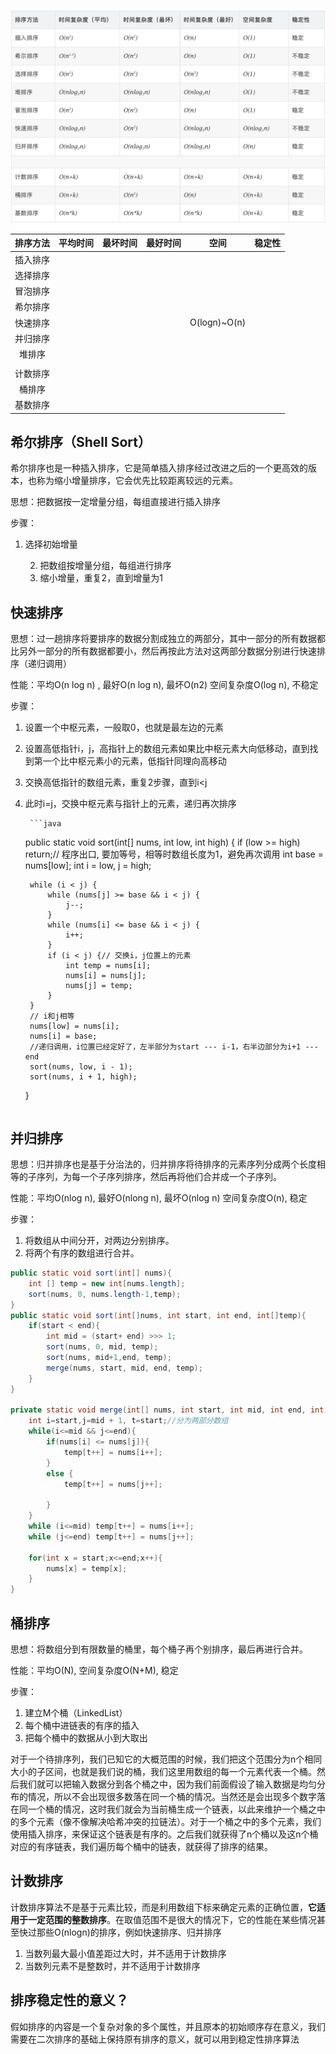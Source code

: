 ![](..\imgs\排序算法.png)

| 排序方法 | 平均时间 | 最坏时间 | 最好时间 | 空间         | 稳定性 |
| :------: | :------: | -------- | -------- | ------------ | ------ |
| 插入排序 |          |          |          |              |        |
| 选择排序 |          |          |          |              |        |
| 冒泡排序 |          |          |          |              |        |
| 希尔排序 |          |          |          |              |        |
| 快速排序 |          |          |          | O(logn)~O(n) |        |
| 并归排序 |          |          |          |              |        |
|  堆排序  |          |          |          |              |        |
|          |          |          |          |              |        |
| 计数排序 |          |          |          |              |        |
|  桶排序  |          |          |          |              |        |
| 基数排序 |          |          |          |              |        |

## 希尔排序（Shell Sort）

希尔排序也是一种插入排序，它是简单插入排序经过改进之后的一个更高效的版本，也称为缩小增量排序，它会优先比较距离较远的元素。

思想：把数据按一定增量分组，每组直接进行插入排序

步骤：

1. 选择初始增量

 	2. 把数组按增量分组，每组进行排序
 	3. 缩小增量，重复2，直到增量为1

## 快速排序 ##

思想：过一趟排序将要排序的数据分割成独立的两部分，其中一部分的所有数据都比另外一部分的所有数据都要小，然后再按此方法对这两部分数据分别进行快速排序（递归调用）

性能：平均O(n log n) , 最好O(n log n), 最坏O(n2) 空间复杂度O(log n), 不稳定

步骤：
1. 设置一个中枢元素，一般取0，也就是最左边的元素
2. 设置高低指针i，j，高指针上的数组元素如果比中枢元素大向低移动，直到找到第一个比中枢元素小的元素，低指针同理向高移动
3. 交换高低指针的数组元素，重复2步骤，直到i<j
4. 此时i=j，交换中枢元素与指针上的元素，递归再次排序

		```java
	public static void sort(int[] nums, int low, int high) {
	    if (low >= high) return;// 程序出口, 要加等号，相等时数组长度为1，避免再次调用
	    int base = nums[low];
		int i = low, j = high;
	
	    while (i < j) {
	        while (nums[j] >= base && i < j) {
	            j--;
	        }
	        while (nums[i] <= base && i < j) {
	            i++;
	        }
	        if (i < j) {// 交换i，j位置上的元素
	            int temp = nums[i];
	            nums[i] = nums[j];
	            nums[j] = temp;
	        }
	    }
		// i和j相等
	    nums[low] = nums[i];
	    nums[i] = base;
	    //递归调用，i位置已经定好了，左半部分为start --- i-1，右半边部分为i+1 --- end
	    sort(nums, low, i - 1);
	    sort(nums, i + 1, high);
	}
	```

## 并归排序 ##
思想：归并排序也是基于分治法的，归并排序将待排序的元素序列分成两个长度相等的子序列，为每一个子序列排序，然后再将他们合并成一个子序列。

性能：平均O(nlog n), 最好O(nlong n), 最坏O(nlog n) 空间复杂度O(n), 稳定

步骤：
1. 将数组从中间分开，对两边分别排序。
2. 将两个有序的数组进行合并。


```java
public static void sort(int[] nums){
    int [] temp = new int[nums.length];
    sort(nums, 0, nums.length-1,temp);
}
public static void sort(int[]nums, int start, int end, int[]temp){
    if(start < end){
        int mid = (start+ end) >>> 1;
        sort(nums, 0, mid, temp);
        sort(nums, mid+1,end, temp);
        merge(nums, start, mid, end, temp);
    }
}

private static void merge(int[] nums, int start, int mid, int end, int[] temp) {
    int i=start,j=mid + 1, t=start;//分为两部分数组
    while(i<=mid && j<=end){
        if(nums[i] <= nums[j]){
            temp[t++] = nums[i++];
        }
        else {
            temp[t++] = nums[j++];

        }
    }
    while (i<=mid) temp[t++] = nums[i++];
    while (j<=end) temp[t++] = nums[j++];

    for(int x = start;x<=end;x++){
        nums[x] = temp[x];
    }
}
```

## 桶排序 ##

思想：将数组分到有限数量的桶里，每个桶子再个别排序，最后再进行合并。

性能：平均O(N), 空间复杂度O(N+M), 稳定

步骤：
1. 建立M个桶（LinkedList）
2. 每个桶中进链表的有序的插入
3. 把每个桶中的数据从小到大取出

对于一个待排序列，我们已知它的大概范围的时候，我们把这个范围分为n个相同大小的子区间，也就是我们说的桶，我们这里用数组的每一个元素代表一个桶。然后我们就可以把输入数据分到各个桶之中，因为我们前面假设了输入数据是均匀分布的情况，所以不会出现很多数落在同一个桶的情况。当然还是会出现多个数字落在同一个桶的情况，这时我们就会为当前桶生成一个链表，以此来维护一个桶之中的多个元素（像不像解决哈希冲突的拉链法）。对于一个桶之中的多个元素，我们使用插入排序，来保证这个链表是有序的。之后我们就获得了n个桶以及这n个桶对应的有序链表，我们遍历每个桶中的链表，就获得了排序的结果。



## 计数排序

计数排序算法不是基于元素比较，而是利用数组下标来确定元素的正确位置，**它适用于一定范围的整数排序**。在取值范围不是很大的情况下，它的性能在某些情况甚至快过那些O(nlogn)的排序，例如快速排序、归并排序

1. 当数列最大最小值差距过大时，并不适用于计数排序
2. 当数列元素不是整数时，并不适用于计数排序



## 排序稳定性的意义？

假如排序的内容是一个复杂对象的多个属性，并且原本的初始顺序存在意义，我们需要在二次排序的基础上保持原有排序的意义，就可以用到稳定性排序算法